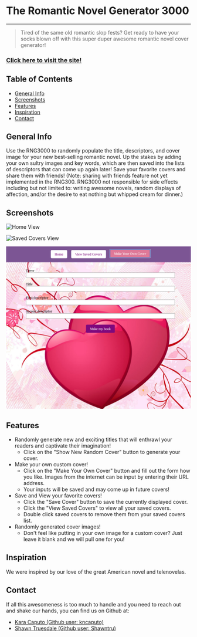 # The Romantic Novel Generator 3000

---

> Tired of the same old romantic slop fests? Get ready to have your socks blown off with this super duper awesome romantic novel cover generator! 

### [Click here to visit the site!](https://shawntru.github.io/romcom/)
## Table of Contents

* [General Info](#general-info)
* [Screenshots](#screenshots)
* [Features](#features)
* [Inspiration](#inspiration)
* [Contact](#contact)

## General Info

Use the RNG3000 to randomly populate the title, descriptors, and cover image for your new best-selling romantic novel. Up the stakes by adding your own sultry images and key words, which are then saved into the lists of descriptors that can come up again later! Save your favorite covers and share them with friends! (Note: sharing with friends feature not yet implemented in the RNG300. RNG3000 not responsible for side effects including but not limited to: writing awesome novels, random displays of affection, and/or the desire to eat nothing but whipped cream for dinner.)

## Screenshots

![Home View](./assets/homeView.png)

![Saved Covers View](./assets/savedCoversView.png)

![User Input Form View](./assets/formView.png)

## Features

* Randomly generate new and exciting titles that will enthrawl your readers and captivate their imagination! 
  * Click on the "Show New Random Cover" button to generate your cover.
* Make your own custom cover!
  * Click on the "Make Your Own Cover" button and fill out the form how you like. Images from the internet can be input by entering their URL address. 
  * Your inputs will be saved and may come up in future covers!
* Save and View your favorite covers!
  * Click the "Save Cover" button to save the currently displayed cover. 
  * Click the "View Saved Covers" to view all your saved covers.
  * Double click saved covers to remove them from your saved covers list.
* Randomly generated cover images!
  * Don't feel like putting in your own image for a custom cover? Just leave it blank and we will pull one for you!

## Inspiration

We were inspired by our love of the great American novel and telenovelas.

## Contact 

If all this awesomeness is too much to handle and you need to reach out and shake our hands, you can find us on Github at:

* [Kara Caputo (Github user: kncaputo)](https://github.com/kncaputo)
* [Shawn Truesdale (Github user: Shawntru)](https://github.com/Shawntru)





